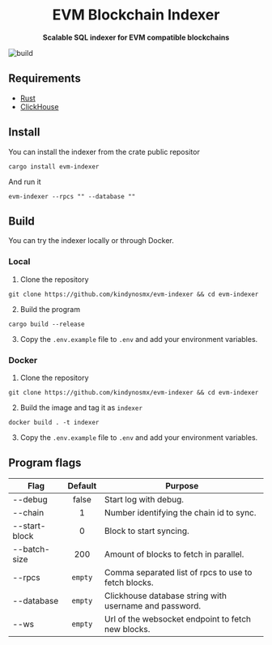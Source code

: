 <h1 align="center">
<strong>EVM Blockchain Indexer</strong>
</h1>
<p align="center">
<strong>Scalable SQL indexer for EVM compatible blockchains</strong>
</p>

![build](https://github.com/kindynosmx/evm-indexer/actions/workflows/build.yml/badge.svg)

## Requirements

- [Rust](https://www.rust-lang.org/tools/install)
- [ClickHouse](https://clickhouse.com/)

## Install

You can install the indexer from the crate public repositor

```
cargo install evm-indexer
```

And run it

```
evm-indexer --rpcs "" --database ""
```

## Build

You can try the indexer locally or through Docker.

### Local

1. Clone the repository

```
git clone https://github.com/kindynosmx/evm-indexer && cd evm-indexer
```

2. Build the program

```
cargo build --release
```

3. Copy the `.env.example` file to `.env` and add your environment variables.

### Docker

1. Clone the repository

```
git clone https://github.com/kindynosmx/evm-indexer && cd evm-indexer
```

2. Build the image and tag it as `indexer`

```
docker build . -t indexer
```

3. Copy the `.env.example` file to `.env` and add your environment variables.

## Program flags

| Flag          | Default | Purpose                                                |
| ------------- | :-----: | ------------------------------------------------------ |
| --debug       |  false  | Start log with debug.                                  |
| --chain       |    1    | Number identifying the chain id to sync.               |
| --start-block |    0    | Block to start syncing.                                |
| --batch-size  |   200   | Amount of blocks to fetch in parallel.                 |
| --rpcs        | `empty` | Comma separated list of rpcs to use to fetch blocks.   |
| --database    | `empty` | Clickhouse database string with username and password. |
| --ws          | `empty` | Url of the websocket endpoint to fetch new blocks.     |
